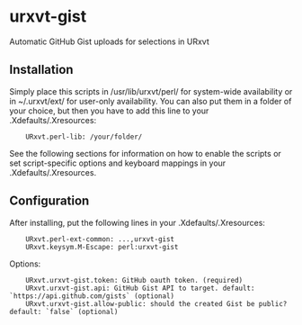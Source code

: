 # urxvt-gist
Automatic GitHub Gist uploads for selections in URxvt

## Installation
Simply place this scripts in /usr/lib/urxvt/perl/ for system-wide availability
or in ~/.urxvt/ext/ for user-only availability.  You can also put them in a
folder of your choice, but then you have to add this line to your
.Xdefaults/.Xresources:
```
    URxvt.perl-lib: /your/folder/
```

See the following sections for information on how to enable the scripts or set
script-specific options and keyboard mappings in your .Xdefaults/.Xresources.

## Configuration

After installing, put the following lines in your .Xdefaults/.Xresources:
```
    URxvt.perl-ext-common: ...,urxvt-gist
    URxvt.keysym.M-Escape: perl:urxvt-gist
```

Options:
```
    URxvt.urxvt-gist.token: GitHub oauth token. (required)
    URxvt.urxvt-gist.api: GitHub Gist API to target. default: `https://api.github.com/gists` (optional)
    URxvt.urxvt-gist.allow-public: should the created Gist be public? default: `false` (optional)
```
